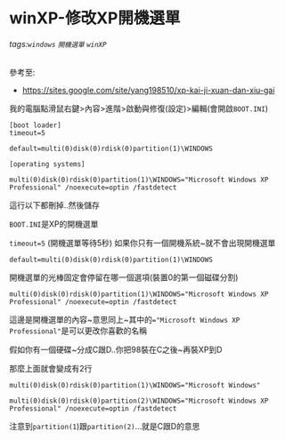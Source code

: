 # winXP-修改XP開機選單
###### tags:`windows` `開機選單`  `winXP`

參考至:
 - https://sites.google.com/site/yang198510/xp-kai-ji-xuan-dan-xiu-gai

我的電腦點滑鼠右鍵>內容>進階>啟動與修復(設定)>編輯(會開啟`BOOT.INI`)

    [boot loader]
    timeout=5

    default=multi(0)disk(0)rdisk(0)partition(1)\WINDOWS

    [operating systems]

    multi(0)disk(0)rdisk(0)partition(1)\WINDOWS="Microsoft Windows XP Professional" /noexecute=optin /fastdetect

這行以下都刪掉..然後儲存

`BOOT.INI`是XP的開機選單

`timeout=5` (開機選單等待5秒) 如果你只有一個開機系統~就不會出現開機選單

    default=multi(0)disk(0)rdisk(0)partition(1)\WINDOWS

開機選單的光棒固定會停留在哪一個選項(裝置0的第一個磁碟分割)

    multi(0)disk(0)rdisk(0)partition(1)\WINDOWS="Microsoft Windows XP Professional" /noexecute=optin /fastdetect

這邊是開機選單的內容~意思同上~其中的`="Microsoft Windows XP Professional"`是可以更改你喜歡的名稱

假如你有一個硬碟~分成C跟D..你把98裝在C之後~再裝XP到D

那麼上面就會變成有2行

    multi(0)disk(0)rdisk(0)partition(1)\WINDOWS="Microsoft Windows"

    multi(0)disk(0)rdisk(0)partition(2)\WINDOWS="Microsoft Windows XP Professional" /noexecute=optin /fastdetect

注意到`partition(1`)跟`partition(2)`...就是C跟D的意思